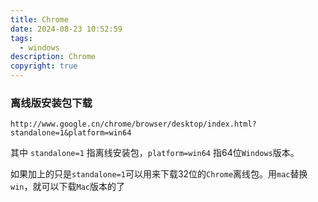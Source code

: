 ```yaml
---
title: Chrome
date: 2024-08-23 10:52:59
tags:
  - windows
description: Chrome
copyright: true
---
```


### 离线版安装包下载

```
http://www.google.cn/chrome/browser/desktop/index.html?standalone=1&platform=win64
```

其中 `standalone=1` 指离线安装包，`platform=win64` 指64位`Windows`版本。

如果加上的只是`standalone=1`可以用来下载32位的`Chrome`离线包。用`mac`替换`win`，就可以下载`Mac`版本的了

